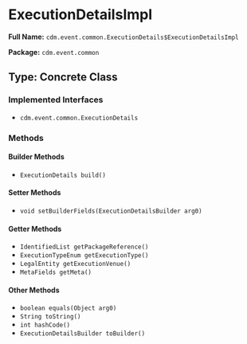 # ExecutionDetailsImpl

**Full Name:** `cdm.event.common.ExecutionDetails$ExecutionDetailsImpl`

**Package:** `cdm.event.common`

## Type: Concrete Class

### Implemented Interfaces

- `cdm.event.common.ExecutionDetails`

### Methods

#### Builder Methods

- `ExecutionDetails build()`

#### Setter Methods

- `void setBuilderFields(ExecutionDetailsBuilder arg0)`

#### Getter Methods

- `IdentifiedList getPackageReference()`
- `ExecutionTypeEnum getExecutionType()`
- `LegalEntity getExecutionVenue()`
- `MetaFields getMeta()`

#### Other Methods

- `boolean equals(Object arg0)`
- `String toString()`
- `int hashCode()`
- `ExecutionDetailsBuilder toBuilder()`

